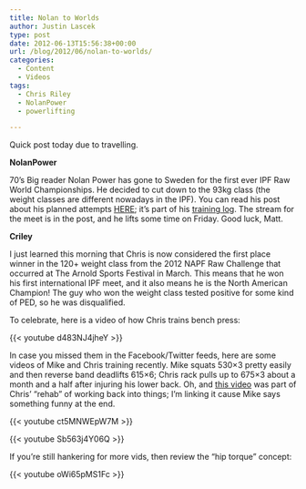 ```yaml
---
title: Nolan to Worlds
author: Justin Lascek
type: post
date: 2012-06-13T15:56:38+00:00
url: /blog/2012/06/nolan-to-worlds/
categories:
  - Content
  - Videos
tags:
  - Chris Riley
  - NolanPower
  - powerlifting

---
```

Quick post today due to travelling.
  

  
**NolanPower**
  
70&#8217;s Big reader Nolan Power has gone to Sweden for the first ever IPF Raw World Championships. He decided to cut down to the 93kg class (the weight classes are different nowadays in the IPF). You can read his post about his planned attempts <a href="/nolanpower/index.php/2012/06/11/headed-to-sweden-for-ipf-raw-worlds/" target="_blank">HERE</a>; it&#8217;s part of his <a href="/nolanpower/" target="_blank">training log</a>. The stream for the meet is in the post, and he lifts some time on Friday. Good luck, Matt.
  

  
**Criley**
  
I just learned this morning that Chris is now considered the first place winner in the 120+ weight class from the 2012 NAPF Raw Challenge that occurred at The Arnold Sports Festival in March. This means that he won his first international IPF meet, and it also means he is the North American Champion! The guy who won the weight class tested positive for some kind of PED, so he was disqualified.
  

  
To celebrate, here is a video of how Chris trains bench press:
  
{{< youtube d483NJ4jheY >}}
  

  
In case you missed them in the Facebook/Twitter feeds, here are some videos of Mike and Chris training recently. Mike squats 530&#215;3 pretty easily and then reverse band deadlifts 615&#215;6; Chris rack pulls up to 675&#215;3 about a month and a half after injuring his lower back. Oh, and <a href="http://youtu.be/-NdU8h0Nrd4" target="_blank">this video</a> was part of Chris&#8217; &#8220;rehab&#8221; of working back into things; I&#8217;m linking it cause Mike says something funny at the end.
  

  
{{< youtube ct5MNWEpW7M >}}
  

  
{{< youtube Sb563j4Y06Q >}}
  

  
If you&#8217;re still hankering for more vids, then review the &#8220;hip torque&#8221; concept:
  
{{< youtube oWi65pMS1Fc >}}
